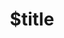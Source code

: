 ---
title: $title
second_title: Tham chiếu API Aspose.3D cho .NET
description: $description
type: docs
weight: $weight
url: /vi/net/$ref/
---